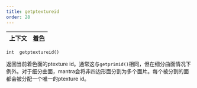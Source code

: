 ```yaml
---
title: getptextureid
order: 28
---
```

| 上下文 | [着色](../contexts/shading.html) |
| --- | --- |

`int  getptextureid()`

返回当前着色面的ptexture id。通常这与`getprimid()`相同，但在细分曲面情况下例外。对于细分曲面，mantra会将非四边形面分割为多个面片。每个被分割的面都会被分配一个唯一的ptexture id。
